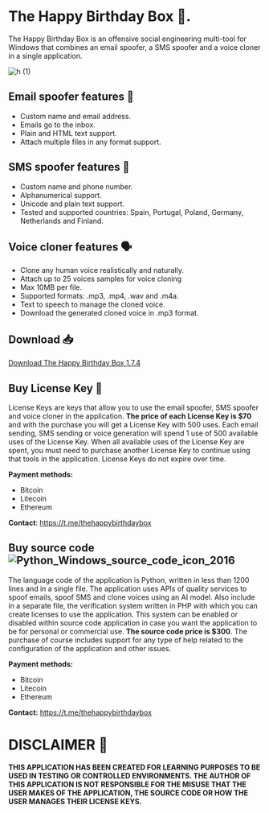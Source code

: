 # The Happy Birthday Box 🎁.

The Happy Birthday Box is an offensive social engineering multi-tool for Windows that combines an email spoofer, a SMS spoofer and a voice cloner in a single application.

![h (1)](https://github.com/user-attachments/assets/5a685775-2763-4187-887c-c35f154f7c6f)

## Email spoofer features 📧

- Custom name and email address.
- Emails go to the inbox.
- Plain and HTML text support.
- Attach multiple files in any format support.

## SMS spoofer features 💬

- Custom name and phone number.
- Alphanumerical support.
- Unicode and plain text support.
- Tested and supported countries: Spain, Portugal, Poland, Germany, Netherlands and Finland.

## Voice cloner features 🗣️

- Clone any human voice realistically and naturally.
- Attach up to 25 voices samples for voice cloning
- Max 10MB per file.
- Supported formats: .mp3, .mp4, .wav and .m4a.
- Text to speech to manage the cloned voice.
- Download the generated cloned voice in .mp3 format.

## Download 📥

[Download The Happy Birthday Box 1.7.4](https://github.com/666and777aremygods/The-Happy-Birthday-Box/releases/download/1.7.4/The_Happy_Birthday_Box.rar)

## Buy License Key 🔑

License Keys are keys that allow you to use the email spoofer, SMS spoofer and voice cloner in the application. **The price of each License Key is $70** and with the purchase you will get a License Key with 500 uses. Each email sending, SMS sending or voice generation will spend 1 use of 500 available uses of the License Key. When all available uses of the License Key are spent, you must need to purchase another License Key to continue using that tools in the application. License Keys do not expire over time.

**Payment methods:**

- Bitcoin
- Litecoin
- Ethereum

**Contact**: https://t.me/thehappybirthdaybox

## Buy source code ![Python_Windows_source_code_icon_2016](https://github.com/user-attachments/assets/47a1a4ca-348d-44ad-915c-07e634621506)


  The language code of the application is Python, written in less than 1200 lines and in a single file. The application uses APIs of quality services to spoof emails, spoof SMS and clone voices using an AI model. Also include in a separate file, the verification system written in PHP with which you can create licenses to use the application. This system can be enabled or disabled within source code application in case you want the application to be for personal or commercial use. **The source code price is $300**. The purchase of course includes support for any type of help related to the configuration of the application and other issues.

**Payment methods:**

- Bitcoin
- Litecoin
- Ethereum

**Contact:** https://t.me/thehappybirthdaybox

# DISCLAIMER 📜

**THIS APPLICATION HAS BEEN CREATED FOR LEARNING PURPOSES TO BE USED IN TESTING OR CONTROLLED ENVIRONMENTS. THE AUTHOR OF THIS APPLICATION IS NOT RESPONSIBLE FOR THE MISUSE THAT THE USER MAKES OF THE APPLICATION, THE SOURCE CODE OR HOW THE USER MANAGES THEIR LICENSE KEYS.**
